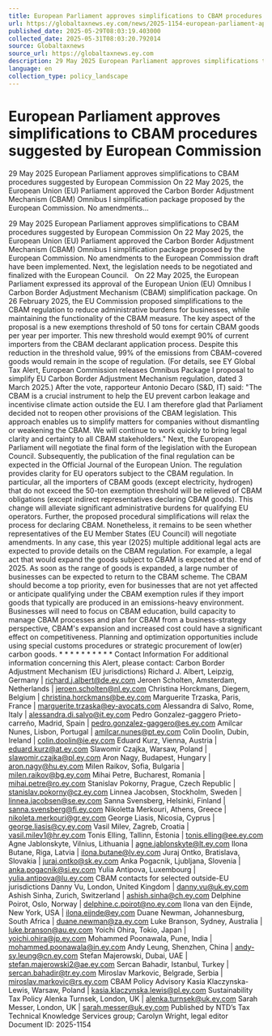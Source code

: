 ```yaml
---
title: European Parliament approves simplifications to CBAM procedures suggested by European Commission
url: https://globaltaxnews.ey.com/news/2025-1154-european-parliament-approves-simplifications-to-cbam-procedures-suggested-by-european-commission
published_date: 2025-05-29T08:03:19.403000
collected_date: 2025-05-31T08:03:20.792014
source: Globaltaxnews
source_url: https://globaltaxnews.ey.com
description: 29 May 2025 European Parliament approves simplifications to CBAM procedures suggested by European Commission On 22 May 2025, the European Union (EU) Parliament approved the Carbon Border Adjustment Mechanism (CBAM) Omnibus I simplification package proposed by the European Commission. No amendments...
language: en
collection_type: policy_landscape
---
```


# European Parliament approves simplifications to CBAM procedures suggested by European Commission

29 May 2025 European Parliament approves simplifications to CBAM procedures suggested by European Commission On 22 May 2025, the European Union (EU) Parliament approved the Carbon Border Adjustment Mechanism (CBAM) Omnibus I simplification package proposed by the European Commission. No amendments...

29 May 2025 European Parliament approves simplifications to CBAM procedures suggested by European Commission On 22 May 2025, the European Union (EU) Parliament approved the Carbon Border Adjustment Mechanism (CBAM) Omnibus I simplification package proposed by the European Commission. No amendments to the European Commission draft have been implemented. Next, the legislation needs to be negotiated and finalized with the European Council.   On 22 May 2025, the European Parliament expressed its approval of the European Union (EU) Omnibus I Carbon Border Adjustment Mechanism (CBAM) simplification package. On 26 February 2025, the EU Commission proposed simplifications to the CBAM regulation to reduce administrative burdens for businesses, while maintaining the functionality of the CBAM measure. The key aspect of the proposal is a new exemptions threshold of 50 tons for certain CBAM goods per year per importer. This new threshold would exempt 90% of current importers from the CBAM declarant application process. Despite this reduction in the threshold value, 99% of the emissions from CBAM-covered goods would remain in the scope of regulation. (For details, see EY Global Tax Alert, European Commission releases Omnibus Package I proposal to simplify EU Carbon Border Adjustment Mechanism regulation, dated 3 March 2025.) After the vote, rapporteur Antonio Decaro (S&amp;D, IT) said: "The CBAM is a crucial instrument to help the EU prevent carbon leakage and incentivise climate action outside the EU. I am therefore glad that Parliament decided not to reopen other provisions of the CBAM legislation. This approach enables us to simplify matters for companies without dismantling or weakening the CBAM. We will continue to work quickly to bring legal clarity and certainty to all CBAM stakeholders." Next, the European Parliament will negotiate the final form of the legislation with the European Council. Subsequently, the publication of the final regulation can be expected in the Official Journal of the European Union. The regulation provides clarity for EU operators subject to the CBAM regulation. In particular, all the importers of CBAM goods (except electricity, hydrogen) that do not exceed the 50-ton exemption threshold will be relieved of CBAM obligations (except indirect representatives declaring CBAM goods). This change will alleviate significant administrative burdens for qualifying EU operators. Further, the proposed procedural simplifications will relax the process for declaring CBAM. Nonetheless, it remains to be seen whether representatives of the EU Member States (EU Council) will negotiate amendments. In any case, this year (2025) multiple additional legal acts are expected to provide details on the CBAM regulation. For example, a legal act that would expand the goods subject to CBAM is expected at the end of 2025. As soon as the range of goods is expanded, a large number of businesses can be expected to return to the CBAM scheme. The CBAM should become a top priority, even for businesses that are not yet affected or anticipate qualifying under the CBAM exemption rules if they import goods that typically are produced in an emissions-heavy environment. Businesses will need to focus on CBAM education, build capacity to manage CBAM processes and plan for CBAM from a business-strategy perspective, CBAM's expansion and increased cost could have a significant effect on competitiveness. Planning and optimization opportunities include using special customs procedures or strategic procurement of low(er) carbon goods. * * * * * * * * * * Contact Information For additional information concerning this Alert, please contact: Carbon Border Adjustment Mechanism (EU jurisdictions) Richard J. Albert, Leipzig, Germany | richard.j.albert@de.ey.com Jeroen Scholten, Amsterdam, Netherlands | jeroen.scholten@nl.ey.com Christina Horckmans, Diegem, Belgium | christina.horckmans@be.ey.com Marguerite Trzaska, Paris, France | marguerite.trzaska@ey-avocats.com Alessandra di Salvo, Rome, Italy | alessandra.di.salvo@it.ey.com Pedro Gonzalez-gaggero Prieto-carreño, Madrid, Spain | pedro.gonzalez-gaggero@es.ey.com Amilcar Nunes, Lisbon, Portugal | amilcar.nunes@pt.ey.com Colin Doolin, Dubin, Ireland | colin.doolin@ie.ey.com Eduard Kurz, Vienna, Austria | eduard.kurz@at.ey.com Slawomir Czajka, Warsaw, Poland | slawomir.czajka@pl.ey.com Aron Nagy, Budapest, Hungary | aron.nagy@hu.ey.com Milen Raikov, Sofia, Bulgaria | milen.raikov@bg.ey.com Mihai Petre, Bucharest, Romania | mihai.petre@ro.ey.com Stanislav Pokorny, Prague, Czech Republic | stanislav.pokorny@cz.ey.com Linnea Jacobsen, Stockholm, Sweden | linnea.jacobsen@se.ey.com Sanna Svensberg, Helsinki, Finland | sanna.svensberg@fi.ey.com Nikoletta Merkouri, Athens, Greece | nikoleta.merkouri@gr.ey.com George Liasis, Nicosia, Cyprus | george.liasis@cy.ey.com Vasil Milev, Zagreb, Croatia | vasil.milev1@hr.ey.com Tonis Elling, Tallinn, Estonia | tonis.elling@ee.ey.com Agne Jablonskyte, Vilnius, Lithuania | agne.jablonskyte@lt.ey.com Ilona Butane, Riga, Latvia | ilona.butane@lv.ey.com Juraj Ontko, Bratislava, Slovakia | juraj.ontko@sk.ey.com Anka Pogacnik, Ljubljana, Slovenia | anka.pogacnik@si.ey.com Yulia Antipova, Luxembourg | yulia.antipova@lu.ey.com CBAM contacts for selected outside-EU jurisdictions Danny Vu, London, United Kingdom | danny.vu@uk.ey.com Ashish Sinha, Zurich, Switzerland | ashish.sinha@ch.ey.com Delphine Poirot, Oslo, Norway | delphine.c.poirot@no.ey.com Ilona van den Eijnde, New York, USA | ilona.eijnde@ey.com Duane Newman, Johannesburg, South Africa | duane.newman@za.ey.com Luke Branson, Sydney, Australia | luke.branson@au.ey.com Yoichi Ohira, Tokio, Japan | yoichi.ohira@jp.ey.com Mohammed Poonawala, Pune, India | mohammed.poonawala@in.ey.com Andy Leung, Shenzhen, China | andy-sy.leung@cn.ey.com Stefan Majerowski, Dubai, UAE | stefan.majerowski2@ae.ey.com Sercan Bahadir, Istanbul, Turkey | sercan.bahadir@tr.ey.com Miroslav Markovic, Belgrade, Serbia | miroslav.markovic@rs.ey.com CBAM Policy Advisory Kasia Klaczynska-Lewis, Warsaw, Poland | kasia.klaczynska.lewis@pl.ey.com Sustainability Tax Policy Alenka Turnsek, London, UK | alenka.turnsek@uk.ey.com Sarah Messer, London, UK | sarah.messer@uk.ey.com Published by NTD’s Tax Technical Knowledge Services group; Carolyn Wright, legal editor Document ID: 2025-1154